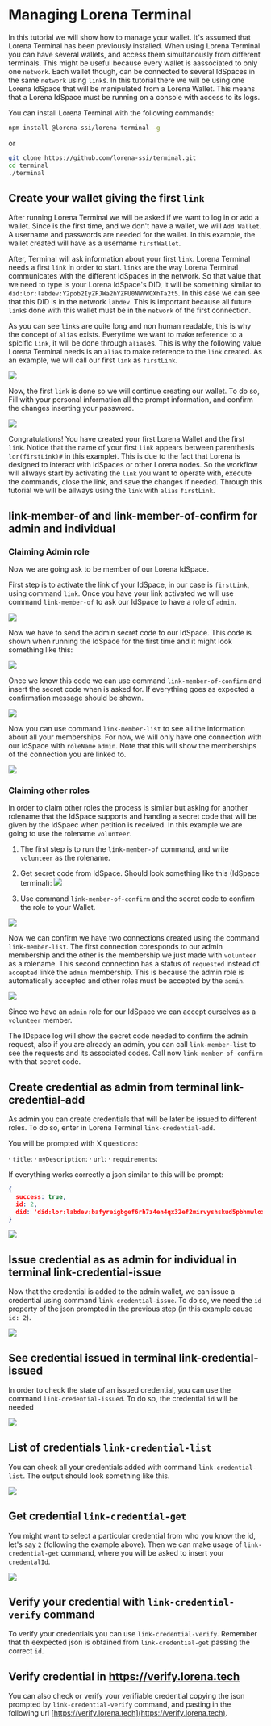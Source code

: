 # Managing Lorena Terminal

In this tutorial we will show how to manage your wallet. It's assumed that Lorena Terminal has been previously installed. When using Lorena Terminal you can have several wallets, and access them simultanously from different terminals. This might be useful because every wallet is aassociated to only one `network`. Each wallet though, can be connected to several IdSpaces in the same `network` using `link`s. In this tutorial there we will be using one Lorena IdSpace that will be manipulated from a Lorena Wallet. This means that a Lorena IdSpace must be running on a console with access to its logs.

You can install Lorena Terminal  with the following commands:

```bash
npm install @lorena-ssi/lorena-terminal -g
```

or 

```bash
git clone https://github.com/lorena-ssi/terminal.git
cd terminal
./terminal
```

## Create your wallet giving the first `link`

After running Lorena Terminal we will be asked if we want to log in or add a wallet. Since is the first time, and we don't have a wallet, we will `Add Wallet`. A username and passwords are needed for the wallet. In this example, the wallet created will have as a username `firstWallet`.

After, Terminal will ask information about your first `link`. Lorena Terminal needs a first `link` in order to start. `links` are the way Lorena Terminal communicates with the different IdSpaces in the network. So that value that we need to type is your Lorena IdSpace's DID, it will be something similar to `did:lor:labdev:Y2pob2IyZFJWa2hYZFU0NWVWOXhTa2t5`. In this case we can see that this DID is in the network `labdev`. This is important because all future `link`s done with this wallet must be in the `network` of the first connection.

As you can see `link`s are quite long and non human readable, this is why the concept of `alias`  exists. Everytime we want to make reference to a spicific `link`, it will be done through `alias`es. This is why the following value Lorena Terminal needs is an `alias` to make reference to the `link` created. As an example, we will call our first `link` as `firstLink`.

![](../images/terminal/terminal_firstWallet_DID.png)

Now, the first `link` is done so we will continue creating our wallet. To do so, Fill with your personal information all the prompt information, and confirm the changes inserting your password.

![](../images/terminal/terminal_firstWallet_personalInfo.png)

Congratulations! You have created your first Lorena Wallet and the first `link`. Notice that the name of your first `link` appears between parenthesis `lor(firstLink)#` in this example). This is due to the fact that Lorena is designed to interact with IdSpaces or other Lorena nodes. So the workflow will allways start by activating the `link` you want to operate with, execute the commands, close the link, and save the changes if needed. Through this tutorial we will be allways using the `link` with `alias` `firstLink`.


## link-member-of and link-member-of-confirm for admin and individual

### Claiming Admin role

Now we are going ask to be member of our Lorena IdSpace.

First step is to activate the link of your IdSpace, in our case is `firstLink`, using command `link`. Once you have your link activated we will use command `link-member-of` to ask our IdSpace to have a role of `admin`.

![](../images/terminal/terminal_linkMemberOf_ADMIN.png)

Now we have to send the admin secret code to our IdSpace. This code is shown when running the IdSpace for the first time and it might look something like this:

![](../images/terminal/idspaceLaunch_adminCode.png)

Once we know this code we can use command `link-member-of-confirm` and insert the secret code when is asked for. If everything goes as expected a confirmation message should be shown.

![](../images/terminal/terminal_kinkMemberOfConfirm_ADMIN.png)

Now you can use command `link-member-list` to see all the information about all your memberships. For now, we will only have one connection with our IdSpace with `roleName` `admin`. Note that this will show the memberships of the connection you are linked to.

![](../images/terminal/terminal_linkMemberList.png)

### Claiming other roles

In order to claim other roles the process is similar but asking for another rolename that the IdSpace supports and handing a secret code that will be given by the IdSpaec when petition is received. In this example we are going to use the rolename `volunteer`.

1. The first step is to run the `link-member-of` command, and write `volunteer` as the rolename.

2. Get secret code from IdSpace. Should look something like this (IdSpace terminal):
![](../images/terminal/terminal_secretCode_VOLUNTEER.png)

3. Use command `link-member-of-confirm` and the secret code to confirm the role to your Wallet.

![](../images/terminal/terminal_addMember_VOLUNTEER.png)

Now we can confirm we have two connections created using the command `link-member-list`. The first connection coresponds to our admin membership and the other is the membership we just made with `volunteer` as a rolename. This second connection has a status of `requested` instead of `accepted` linke the `admin` membership. This is because the admin role is automatically accepted and other roles must be accepted by the `admin`.

![](../images/terminal/terminal_MemberLists_ADMIN_VOLUNTEER.png)

Since we have an `admin` role for our IdSpace we can accept ourselves as a `volunteer` member.

The IDspace log will show the secret code needed to confirm the admin request, also if you are already an admin, you can call `link-member-list` to see the requests and its associated codes. Call now `link-member-of-confirm` with that secret code.


## Create credential **as admin** from terminal link-credential-add

As admin you can create credentials that will be later be issued to different roles.
To do so, enter in Lorena Terminal `link-credential-add`.

You will be prompted with X questions:

· `title`: 
· `myDescription`: 
· `url`: 
· `requirements`:

If everything works correctly a json similar to this will be prompt:

```json
{
  success: true,
  id: 2,
  did: 'did:lor:labdev:bafyreigbgef6rh7z4en4qx32ef2mirvyshskud5pbhmwlox67tenhkdndu'
}
```
![](../images/terminal/terminal_linkCredentialAdd.png)

## Issue credential as **as admin** for individual in terminal link-credential-issue

Now that the credential is added to the admin wallet, we can issue a credential using command `link-credential-issue`.
To do so, we need the `id` property of the json prompted in the previous step (in this example cause `id: 2`).

![](../images/terminal/.png)

## See credential issued in terminal link-credential-issued

In order to check the state of an issued credential, you can use the command `link-credential-issued`. To do so, the credential `id` will be needed

![](../images/terminal/terminal_linkCredentialIssued2_ADMIN.png)

## List of credentials `link-credential-list`

You can check all your credentials added with command `link-credential-list`. The output should look something like this.

![](../images/terminal/terminal_linkCredentialList_ADMIN.png)

## Get credential `link-credential-get`

You might want to select a particular credential from who you know the id, let's say `2` (following the example above). Then we can make usage of `link-credential-get` command, where you will be asked to insert your `credentalId`.

![](../images/terminal/terminal_linkCredentialGet1_ADMIN.png)

## Verify your credential with `link-credential-verify` command

To verify your credentials you can use `link-credential-verify`. Remember that th eexpected json is obtained from `link-credential-get` passing the correct `id`.

## Verify credential in https://verify.lorena.tech

You can also check or verify your verifiable credential copying the json prompted by `link-credential-verify` command, and pasting in the following url [https://verify.lorena.tech](https://verify.lorena.tech).
